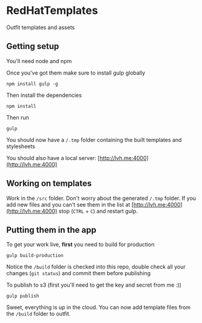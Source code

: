 RedHatTemplates
===============

Outfit templates and assets

## Getting setup

You'll need node and npm

Once you've got them make sure to install gulp globally

```
npm install gulp -g
```

Then install the dependencies

```
npm install
```

Then run
```
gulp
```

You should now have a `/.tmp` folder containing the built templates and stylesheets

You should also have a local server: [http://lvh.me:4000](http://lvh.me:4000)

## Working on templates

Work in the `/src` folder. Don't worry about the generated `/.tmp` folder. If you add new files and you can't see them in the list at  [http://lvh.me:4000](http://lvh.me:4000) stop (`CTRL` + `C`) and restart gulp.


## Putting them in the app

To get your work live, **first** you need to build for production
```
gulp build-production
```

Notice the `/build` folder is checked into this repo, double check all your changes (`git status`) and commit them before publishing

To publish to s3 (first you'll need to get the key and secret from me :))
```
gulp publish
```

Sweet, everything is up in the cloud. You can now add template files from the `/build` folder to outfit.
